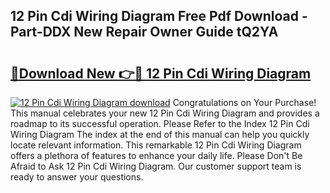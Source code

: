 ## 12 Pin Cdi Wiring Diagram Free Pdf Download - Part-DDX New Repair Owner Guide tQ2YA

# <h2><a href="http://dfmdyzg.blite.top/?on=12+Pin+Cdi+Wiring+Diagram">🔗Download New 👉🔴 12 Pin Cdi Wiring Diagram</a></h2>

[![12 Pin Cdi Wiring Diagram download](https://i.imgur.com/lujVjoI.png)](http://dfmdyzg.blite.top/?on=12+Pin+Cdi+Wiring+Diagram)
Congratulations on Your Purchase! This manual celebrates your new 12 Pin Cdi Wiring Diagram and provides a roadmap to its successful operation. Please Refer to the Index 12 Pin Cdi Wiring Diagram The index at the end of this manual can help you quickly locate relevant information. This remarkable 12 Pin Cdi Wiring Diagram offers a plethora of features to enhance your daily life. Please Don't Be Afraid to Ask 12 Pin Cdi Wiring Diagram. Our customer support team is ready to answer your questions.
